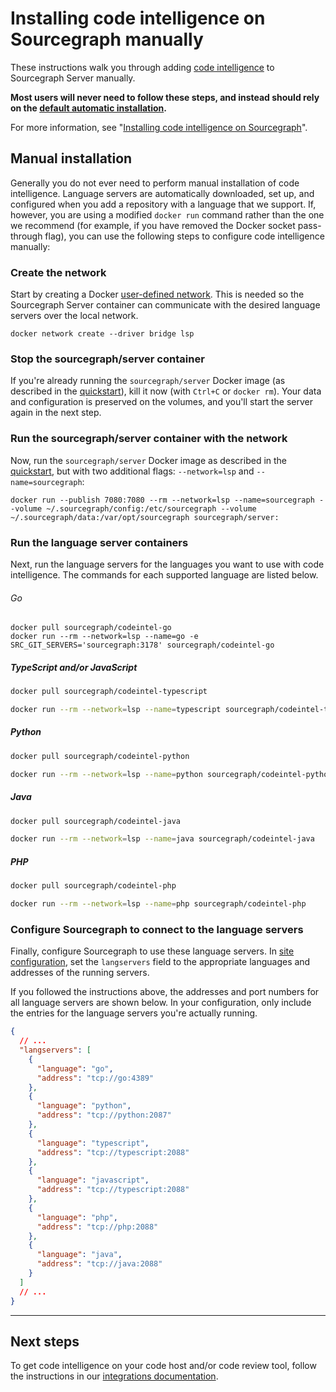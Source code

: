 # Installing code intelligence on Sourcegraph manually

These instructions walk you through adding [code intelligence](/extensions/language_servers) to Sourcegraph Server manually.

**Most users will never need to follow these steps, and instead should rely on the [default automatic installation](/extensions/language_servers/install).**

For more information, see "[Installing code intelligence on Sourcegraph](/extensions/language_servers/install)".

## Manual installation

Generally you do not ever need to perform manual installation of code intelligence. Language servers are automatically downloaded, set up, and configured when you add a repository with a language that we support. If, however, you are using a modified `docker run` command rather than the one we recommend (for example, if you have removed the Docker socket pass-through flag), you can use the following steps to configure code intelligence manually:

### Create the network

Start by creating a Docker [user-defined network](https://docs.docker.com/engine/userguide/networking/configure-dns/). This is needed so the Sourcegraph Server container can communicate with the desired language servers over the local network.

```
docker network create --driver bridge lsp
```

### Stop the sourcegraph/server container

If you're already running the `sourcegraph/server` Docker image (as described in the [quickstart](/admin/install)), kill it now (with `Ctrl+C` or `docker rm`). Your data and configuration is preserved on the volumes, and you'll start the server again in the next step.

### Run the sourcegraph/server container with the network

Now, run the `sourcegraph/server` Docker image as described in the [quickstart](/admin/install), but with two additional flags: `--network=lsp` and `--name=sourcegraph`:

<pre class="pre-wrap"><code>docker run<span class="virtual-br"></span> --publish 7080:7080 --rm<span class="virtual-br"></span> --network=lsp --name=sourcegraph<span class="virtual-br"></span> --volume ~/.sourcegraph/config:/etc/sourcegraph<span class="virtual-br"></span> --volume ~/.sourcegraph/data:/var/opt/sourcegraph<span class="virtual-br"></span> sourcegraph/server:<server-version-number /><span class="virtual-br"></span></code></pre>

### Run the language server containers

Next, run the language servers for the languages you want to use with code intelligence. The commands for each supported language are listed below.

###### Go

<pre class="pre-wrap"><code>docker pull sourcegraph/codeintel-go<br/>docker run --rm --network=lsp --name=go<span class="virtual-br"></span> -e SRC_GIT_SERVERS='sourcegraph:3178'<span class="virtual-br"></span> sourcegraph/codeintel-go</code></pre>

##### TypeScript and/or JavaScript

```sh
docker pull sourcegraph/codeintel-typescript

docker run --rm --network=lsp --name=typescript sourcegraph/codeintel-typescript
```

##### Python

```sh
docker pull sourcegraph/codeintel-python

docker run --rm --network=lsp --name=python sourcegraph/codeintel-python
```

##### Java

```sh
docker pull sourcegraph/codeintel-java

docker run --rm --network=lsp --name=java sourcegraph/codeintel-java
```

##### PHP

```sh
docker pull sourcegraph/codeintel-php

docker run --rm --network=lsp --name=php sourcegraph/codeintel-php
```

### Configure Sourcegraph to connect to the language servers

Finally, configure Sourcegraph to use these language servers. In [site configuration](/admin/site_config), set the `langservers` field to the appropriate languages and addresses of the running servers.

If you followed the instructions above, the addresses and port numbers for all language servers are shown below. In your configuration, only include the entries for the language servers you're actually running.

```json
{
  // ...
  "langservers": [
    {
      "language": "go",
      "address": "tcp://go:4389"
    },
    {
      "language": "python",
      "address": "tcp://python:2087"
    },
    {
      "language": "typescript",
      "address": "tcp://typescript:2088"
    },
    {
      "language": "javascript",
      "address": "tcp://typescript:2088"
    },
    {
      "language": "php",
      "address": "tcp://php:2088"
    },
    {
      "language": "java",
      "address": "tcp://java:2088"
    }
  ]
  // ...
}
```

---

## Next steps

To get code intelligence on your code host and/or code review tool, follow the instructions in our [integrations documentation](/integration).
